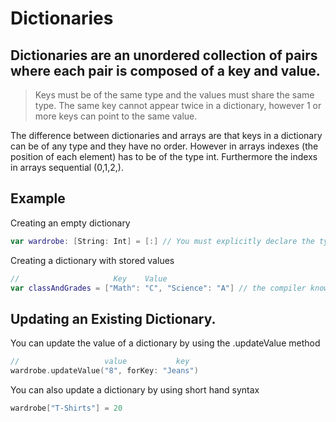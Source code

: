 # Dictionaries
## Dictionaries are an unordered collection of pairs where each pair is composed of a key and value.

> Keys must be of the same type and the values must share the same type.
> The same key cannot appear twice in a dictionary, however 1 or more keys can point to the same value.

The difference between dictionaries and arrays are that keys in a dictionary can be of any type and they have no order. However in arrays indexes (the position of each element) has to be of the type int. Furthermore the indexs in arrays sequential (0,1,2,).

## Example

Creating an empty dictionary

``` swift
var wardrobe: [String: Int] = [:] // You must explicitly declare the type of each value and string of an empty dictionary. 
```

Creating a dictionary with stored values

``` swift
//                     Key    Value
var classAndGrades = ["Math": "C", "Science": "A"] // the compiler knows that you want a string for the key and value by use of type inferance. No need to explictly declare the type.
```

## Updating an Existing Dictionary.
You can update the value of a dictionary by using the .updateValue method

``` swift
//                   value           key
wardrobe.updateValue("8", forKey: "Jeans")
```
You can also update a dictionary by using short hand syntax

``` swift
wardrobe["T-Shirts"] = 20
